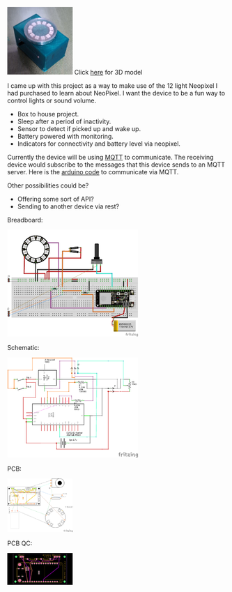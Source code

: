 <img src="proto-1.3.png" width="150" title="current version"> Click [here](https://www.tinkercad.com/things/kahzbEmmS9g-neopixelremotecontrol?sharecode=TFXhF4Kj6jqQL2hHBVZYXW4yPZQ3ARHbMsvUKvp-X0w) for 3D model


I came up with this project as a way to make use of the 12 light Neopixel I had purchased to learn about NeoPixel. I want the device to be a fun way to control lights or sound volume.

- Box to house project.
- Sleep after a period of inactivity.
- Sensor to detect if picked up and wake up.
- Battery powered with monitoring.
- Indicators for connectivity and battery level via neopixel.

Currently the device will be using [MQTT](https://mqtt.org/) to communicate. The receiving device would subscribe to the messages that this device sends to an MQTT server. Here is the [arduino code](arduino_using_mqtt/arduino_using_mqtt.ino) to communicate via MQTT.

Other possibilities could be?
- Offering some sort of API?
- Sending to another device via rest?

Breadboard:

<img src="fritzing/esp32_with_Neopixel_bb.png" width="300" title="Bread Board">

Schematic:

<img src="fritzing/esp32_with_Neopixel_schem.png" width="300" title="Schematic">

PCB:

<img src="fritzing/esp32_with_Neopixel_pcb.png" width="150" title="PCB">


PCB QC:

<img src="fritzing/esp32_with_Neopixel_gerberViewerQC.png" width="150" title="PCB_QC">


